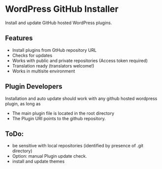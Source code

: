 WordPress GitHub Installer
==========================

Install and update GitHub hosted WordPress plugins.

Features
--------
 - Install plugins from GtHub repository URL
 - Checks for updates
 - Works with public and private repositories (Access token required)
 - Translation ready (translators welcome!)
 - Works in multisite environment

Plugin Developers
-----------------
Installation and auto update should work with any github hosted wordpress plugin, as long as
 - The main plugin file is located in the root directory 
 - The Plugin URI points to the github repository.

ToDo:
-----
- be sensitive with local repositories (identified by presence of .git directory)
- Option: manual Plugin update check.
- install and update themes
